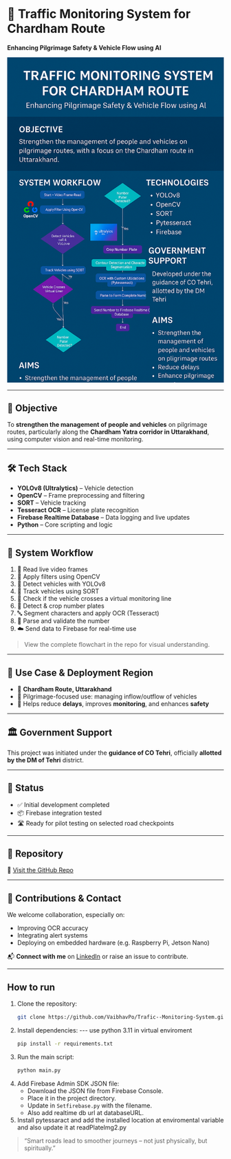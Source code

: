 # 🚦 Traffic Monitoring System for Chardham Route  
**Enhancing Pilgrimage Safety & Vehicle Flow using AI**

![Project Overview](https://github.com/VaibhavPo/Trafic--Monitoring-System/blob/main/ProjectPoster.png)

---

## 🎯 Objective

To **strengthen the management of people and vehicles** on pilgrimage routes, particularly along the **Chardham Yatra corridor in Uttarakhand**, using computer vision and real-time monitoring.

---

## 🛠️ Tech Stack

- **YOLOv8 (Ultralytics)** – Vehicle detection  
- **OpenCV** – Frame preprocessing and filtering  
- **SORT** – Vehicle tracking  
- **Tesseract OCR** – License plate recognition  
- **Firebase Realtime Database** – Data logging and live updates  
- **Python** – Core scripting and logic

---

## 🔄 System Workflow

1. 🎥 Read live video frames  
2. 🧹 Apply filters using OpenCV  
3. 🚗 Detect vehicles with YOLOv8  
4. 📍 Track vehicles using SORT  
5. 📏 Check if the vehicle crosses a virtual monitoring line  
6. 🔎 Detect & crop number plates  
7. 🔤 Segment characters and apply OCR (Tesseract)  
8. 🧠 Parse and validate the number  
9. ☁️ Send data to Firebase for real-time use

> View the complete flowchart in the repo for visual understanding.

---

## 📌 Use Case & Deployment Region

- 📍 **Chardham Route, Uttarakhand**  
- 🧘 Pilgrimage-focused use: managing inflow/outflow of vehicles  
- 🧭 Helps reduce **delays**, improves **monitoring**, and enhances **safety**

---

## 🏛️ Government Support

This project was initiated under the **guidance of CO Tehri**, officially **allotted by the DM of Tehri** district.

---

## 🧪 Status

- ✅ Initial development completed  
- 📦 Firebase integration tested  
- 🛣️ Ready for pilot testing on selected road checkpoints

---

## 📂 Repository

🔗 [Visit the GitHub Repo](https://github.com/VaibhavPo/Trafic--Monitoring-System)

---

## 🤝 Contributions & Contact

We welcome collaboration, especially on:
- Improving OCR accuracy
- Integrating alert systems
- Deploying on embedded hardware (e.g. Raspberry Pi, Jetson Nano)

📬 **Connect with me** on [LinkedIn](https://www.linkedin.com/in/vaibhav-pokhriyal-237b86259/) or raise an issue to contribute.

---


## How to run
1. Clone the repository:
   ```bash
   git clone https://github.com/VaibhavPo/Trafic--Monitoring-System.git
   ```
2. Install dependencies:
--- use python 3.11 in virtual enviroment
   ```bash
   pip install -r requirements.txt
   ```
3. Run the main script:
   ```bash
   python main.py
   ```
4. Add Firebase Admin SDK JSON file:
   - Download the JSON file from Firebase Console.
   - Place it in the project directory.
   - Update in `Setfirebase.py` with the filename.
   - Also add realtime db url at databaseURL.
5. Install pytessaract and add the installed location at enviromental variable and also update it at readPlateImg2.py

> “Smart roads lead to smoother journeys – not just physically, but spiritually.”